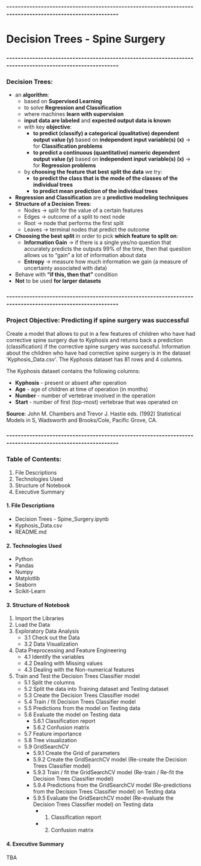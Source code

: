 ### --------------------------------------------------------------------------------------------------------
# Decision Trees - Spine Surgery
### --------------------------------------------------------------------------------------------------------
### Decision Trees:
- an **algorithm**:
    - based on **Supervised Learning**
    - to solve **Regression and Classification**
    - where machines **learn with supervision**
    - **input data are labeled** and **expected output data is known**
    - with key **objective**:
        - **to predict (classify) a categorical (qualitative) dependent output value (y)** based on **independent input variable(s) (x)** -> for **Classification problems**
        - **to predict a continuous (quantitative) numeric dependent output value (y)** based on **independent input variable(s) (x)** -> for **Regression problems**
    - by **choosing the feature that best split the data** we try:
        - **to predict the class that is the mode of the classes of the individual trees**
        - **to predict mean prediction of the individual trees**
- **Regression and Classification** are a **predictive modeling techniques**
- **Structure of a Decision Trees**:
  - Nodes -> split for the value of a certain features
  - Edges -> outcome of a split to next node
  - Root -> node that performs the first split
  - Leaves -> terminal nodes that predict the outcome                
- **Choosing the best split** in order to pick **which feature to split on**:
  - **Information Gain** -> if there is a single yes/no question that accurately predicts the outputs 99% of the time, then that question allows us to “gain” a lot of information about data
  - **Entropy** -> measure how much information we gain (a measure of uncertainty associated with data)    
- Behave with **“if this, then that”** condition                   
- **Not** to be used **for larger datasets**

### --------------------------------------------------------------------------------------------------------
### Project Objective: Predicting if spine surgery was successful
Create a model that allows to put in a few features of children who have had corrective spine surgery due to Kyphosis and returns back a prediction (classification) if the corrective spine surgery was successful. Information about the children who have had corrective spine surgery is in the dataset 'Kyphosis_Data.csv'. The Kyphosis dataset has 81 rows and 4 columns. 

The Kyphosis dataset contains the following columns:
- **Kyphosis** - present or absent after operation
- **Age** - age of children at time of operation (in months)
- **Number** - number of vertebrae involved in the operation
- **Start** - number of first (top-most) vertebrae that was operated on

**Source**: John M. Chambers and Trevor J. Hastie eds. (1992) Statistical Models in S, Wadsworth and Brooks/Cole, Pacific Grove, CA.

### --------------------------------------------------------------------------------------------------------
### Table of Contents:
1. File Descriptions
2. Technologies Used
3. Structure of Notebook
4. Executive Summary

#### 1. File Descriptions
- Decision Trees - Spine_Surgery.ipynb
- Kyphosis_Data.csv
- README.md

#### 2. Technologies Used
- Python
- Pandas
- Numpy
- Matplotlib
- Seaborn
- Scikit-Learn

#### 3. Structure of Notebook
1. Import the Libraries
2. Load the Data
3. Exploratory Data Analysis
    - 3.1 Check out the Data
    - 3.2 Data Visualization
4. Data Preprocessing and Feature Engineering
    - 4.1 Identify the variables
    - 4.2 Dealing with Missing values
    - 4.3 Dealing with the Non-numerical features
5. Train and Test the Decision Trees Classifier model
    - 5.1 Split the columns
    - 5.2 Split the data into Training dataset and Testing dataset
    - 5.3 Create the Decision Trees Classifier model
    - 5.4 Train / fit Decision Trees Classifier model
    - 5.5 Predictions from the model on Testing data
    - 5.6 Evaluate the model on Testing data
      - 5.6.1 Classification report
      - 5.6.2 Confusion matrix
    - 5.7 Feature importance
    - 5.8 Tree visualization
    - 5.9 GridSearchCV
      - 5.9.1 Create the Grid of parameters
      - 5.9.2 Create the GridSearchCV model (Re-create the Decision Trees Classifier model)
      - 5.9.3 Train / fit the GridSearchCV model (Re-train / Re-fit the Decision Trees Classifier model)
      - 5.9.4 Predictions from the GridSearchCV model (Re-predictions from the Decision Trees Classifier model) on Testing data
      - 5.9.5 Evaluate the GridSearchCV model (Re-evaluate the Decision Trees Classifier model) on Testing data
        - 1. Classification report
        - 2. Confusion matrix

#### 4. Executive Summary
TBA
